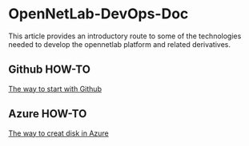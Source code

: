 # OpenNetLab-DevOps-Doc
This article provides an introductory route to some of the technologies needed to develop the opennetlab platform and related derivatives.
## Github HOW-TO
[The way to start with Github](./Github-Quick-Start.md)
## Azure HOW-TO
[The way to creat disk in Azure](OpenNetLab-DevOps-Doc/How-to-creat-disk-in-Azure.md)

